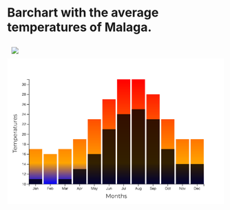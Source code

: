 # Barchart with the average temperatures of Malaga.

<a href="https://d3js.org"><img src="https://d3js.org/logo.svg" align="left" hspace="10" vspace="10"></a>


![Screenshot](d3-temperatures-barchart.png)

